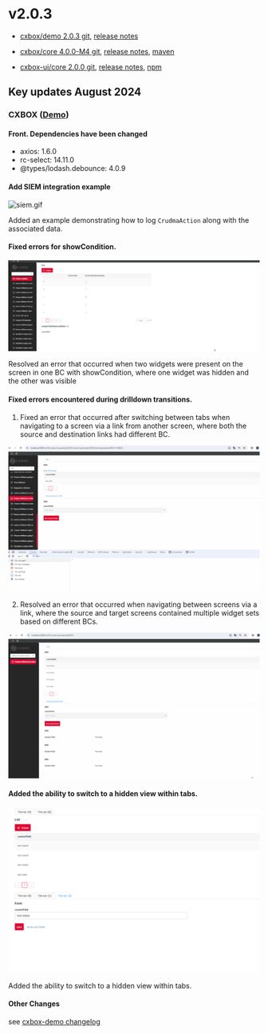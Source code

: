 # v2.0.3

* [cxbox/demo 2.0.3 git](https://github.com/CX-Box/cxbox-demo/tree/v.2.0.3), [release notes](https://github.com/CX-Box/cxbox-demo/releases/tag/v.2.0.3)

* [cxbox/core 4.0.0-M4 git](https://github.com/CX-Box/cxbox/tree/cxbox-4.0.0-M4), [release notes](https://github.com/CX-Box/cxbox/releases/tag/cxbox-4.0.0-M4), [maven](https://central.sonatype.com/artifact/org.cxbox/cxbox-starter-parent)

* [cxbox-ui/core 2.0.0 git](https://github.com/CX-Box/cxbox-ui/tree/2.0.0), [release notes](https://github.com/CX-Box/cxbox-ui/releases/tag/2.0.0), [npm](https://www.npmjs.com/package/@cxbox-ui/core)


## **Key updates August 2024** 
### CXBOX ([Demo](https://github.com/CX-Box/cxbox-demo))
#### Front. Dependencies have been changed
* axios:   1.6.0
* rc-select: 14.11.0
* @types/lodash.debounce: 4.0.9

#### Add SIEM integration example
![siem.gif](v2.0.3/siem.gif)

Added an example demonstrating how to log `CrudmaAction` along with the associated data.
####  Fixed errors for showCondition.
![showcond.gif](v2.0.3/showcond.gif)

Resolved an error that occurred when two widgets were present on the screen in one BC with showCondition, where one widget was hidden and the other was visible
#### Fixed errors encountered during drilldown transitions.
1)  Fixed an error that occurred after switching between tabs when navigating to a screen via a link from another screen, where both the source and destination links had different BC.

![drilldown_err_1.gif](v2.0.3/drilldown_err_1.gif)

2) Resolved an error that occurred when navigating between screens via a link, where the source and target screens contained multiple widget sets based on different BCs.

![drilldown_err_2.gif](v2.0.3/drilldown_err_2.gif)

#### Added the ability to switch to a hidden view within tabs.
![drilldown_err_2.gif](v2.0.3/hidden_view.gif)

Added the ability to switch to a hidden view within tabs.

#### Other Changes
see [cxbox-demo changelog](https://github.com/CX-Box/cxbox-demo/releases/tag/v.2.0.3)
 